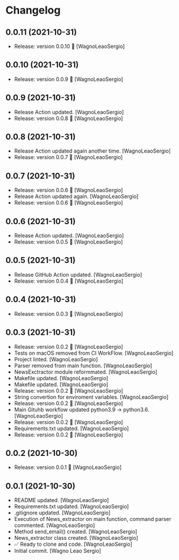 Changelog
=========


0.0.11 (2021-10-31)
-------------------
- Release: version 0.0.10 🚀 [WagnoLeaoSergio]


0.0.10 (2021-10-31)
-------------------
- Release: version 0.0.9 🚀 [WagnoLeaoSergio]


0.0.9 (2021-10-31)
------------------
- Release Action updated. [WagnoLeaoSergio]
- Release: version 0.0.8 🚀 [WagnoLeaoSergio]


0.0.8 (2021-10-31)
------------------
- Release Action updated again another time. [WagnoLeaoSergio]
- Release: version 0.0.7 🚀 [WagnoLeaoSergio]


0.0.7 (2021-10-31)
------------------
- Release: version 0.0.6 🚀 [WagnoLeaoSergio]
- Release Action updated again. [WagnoLeaoSergio]
- Release: version 0.0.6 🚀 [WagnoLeaoSergio]


0.0.6 (2021-10-31)
------------------
- Release Action updated. [WagnoLeaoSergio]
- Release: version 0.0.5 🚀 [WagnoLeaoSergio]


0.0.5 (2021-10-31)
------------------
- Release GitHub Action updated. [WagnoLeaoSergio]
- Release: version 0.0.4 🚀 [WagnoLeaoSergio]


0.0.4 (2021-10-31)
------------------
- Release: version 0.0.3 🚀 [WagnoLeaoSergio]


0.0.3 (2021-10-31)
------------------
- Release: version 0.0.2 🚀 [WagnoLeaoSergio]
- Tests on macOS removed from CI WorkFlow. [WagnoLeaoSergio]
- Project linted. [WagnoLeaoSergio]
- Parser removed from main function. [WagnoLeaoSergio]
- NewsExctractor module reformmated. [WagnoLeaoSergio]
- Makefile updated. [WagnoLeaoSergio]
- Makefile updated. [WagnoLeaoSergio]
- Release: version 0.0.2 🚀 [WagnoLeaoSergio]
- String convertion for enviroment variables. [WagnoLeaoSergio]
- Release: version 0.0.2 🚀 [WagnoLeaoSergio]
- Main Gituhb workflow updated python3.9 -> python3.6. [WagnoLeaoSergio]
- Release: version 0.0.2 🚀 [WagnoLeaoSergio]
- Requirements.txt updated. [WagnoLeaoSergio]
- Release: version 0.0.2 🚀 [WagnoLeaoSergio]


0.0.2 (2021-10-30)
------------------
- Release: version 0.0.1 🚀 [WagnoLeaoSergio]


0.0.1 (2021-10-30)
------------------
- README updated. [WagnoLeaoSergio]
- Requirements.txt updated. [WagnoLeaoSergio]
- .gitignore updated. [WagnoLeaoSergio]
- Execution of News_extractor on main function, command parser
  commented. [WagnoLeaoSergio]
- Method send_email() created. [WagnoLeaoSergio]
- News_extractor class created. [WagnoLeaoSergio]
- ✅ Ready to clone and code. [WagnoLeaoSergio]
- Initial commit. [Wagno Leao Sergio]


